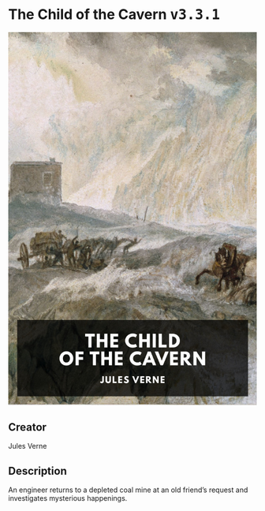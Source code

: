 
# The Child of the Cavern <kbd>v3.3.1</kbd>

<center>
  <img src="./cover-1024.jpg"/>
</center>

## Creator
Jules Verne

## Description
An engineer returns to a depleted coal mine at an old friend’s request and investigates mysterious happenings.
